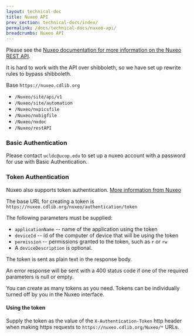 ```yaml
---
layout: technical-doc 
title: Nuxeo API 
prev_section: technical-docs/index/
permalink: /docs/technical-docs/nuxeo-api/
breadcrumbs: Nuxeo API
---
```


Please see the [Nuxeo documentation for more information on the Nuxeo REST API](http://doc.nuxeo.com/display/NXDOC/REST+API).

It is hard to work with the API over shibboleth, so we have set up rewrite rules to bypass shibboleth.

Base `https://nuxeo.cdlib.org`

 * `/Nuxeo/site/api/v1`
 * `/Nuxeo/site/automation`
 * `/Nuxeo/nxpicsfile`
 * `/Nuxeo/nxbigfile`
 * `/Nuxeo/nxdoc`
 * `/Nuxeo/restAPI`

### Basic Authentication
Please contact `ucldc@ucop.edu` to set up a nuxeo account with a password for use with Basic Authentication.

### Token Authentication
Nuxeo also supports token authentication.  [More information from Nuxeo](https://github.com/nuxeo/nuxeo-platform-login/tree/master/nuxeo-platform-login-token)

The base URL for creating a token is `https://nuxeo.cdlib.org/nuxeo/authentication/token`

The following parameters must be supplied:
  * `applicationName` -- name of the application using the token
  * `deviceId` -- id of the computer of device that will be using the token
  * `permission` -- permissions granted to the token, such as `r` or `rw`
  * A `deviceDescription` is optional.

The token is sent as plain text in the response body.

An error response will be sent with a 400 status code if one of the required parameters is null or empty. 

You can create as many tokens as you need.  Tokens can be individually turned off by you in the Nuxeo interface.

#### Using the token

Supply the token as the value of the `X-Authentication-Token` http header when making https requests to `https://nuxeo.cdlib.org/Nuxeo/*` URLs.

 


